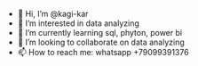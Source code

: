 - 👋 Hi, I’m @kagi-kar
- 👀 I’m interested in data analyzing
- 🌱 I’m currently learning sql, phyton, power bi
- 💞️ I’m looking to collaborate on data analyzing
- 📫 How to reach me: whatsapp +79099391376

<!---
kagi-kar/kagi-kar is a ✨ special ✨ repository because its `README.md` (this file) appears on your GitHub profile.
You can click the Preview link to take a look at your changes.
--->
